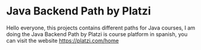 # Java Backend Path by Platzi

Hello everyone, this projects contains different paths for Java courses, I am doing the Java Backend Path by Platzi is course platform in spanish, you can visit the website https://platzi.com/home